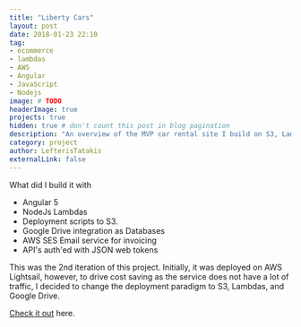 ```yaml
---
title: "Liberty Cars"
layout: post
date: 2018-01-23 22:10
tag: 
- ecommerce
- lambdas
- AWS
- Angular
- JavaScript
- Nodejs
image: # TODO
headerImage: true
projects: true
hidden: true # don't count this post in blog pagination
description: "An overview of the MVP car rental site I build on S3, Lambda and has Google Drive as a DB"
category: project
author: LefterisTatakis
externalLink: false
---
```



What did I build it with

- Angular 5
- NodeJs Lambdas
- Deployment scripts to S3.
- Google Drive integration as Databases
- AWS SES Email service for invoicing
- API's auth'ed with JSON web tokens

This was the 2nd iteration of this project. Initially, it was deployed on AWS Lightsail, however, to drive cost saving as the service does not have a lot of traffic, I decided to change the deployment paradigm to S3, Lambdas, and Google Drive.

[Check it out](https://www.libertycars.gr) here.

